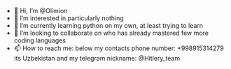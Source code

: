 - 👋 Hi, I’m @Olimion
- 👀 I’m interested in particularly nothing 
- 🌱 I’m currently learning python on my own, at least trying to learn 
- 💞️ I’m looking to collaborate on who has already mastered few more coding languages
- 📫 How to reach me: below my contacts
phone number: +998915314279 its Uzbekistan
and my telegram nickname: @Hitlery_team
<!---
Olimion/Olimion is a ✨ special ✨ repository because its `README.md` (this file) appears on your GitHub profile.
You can click the Preview link to take a look at your changes.
--->
